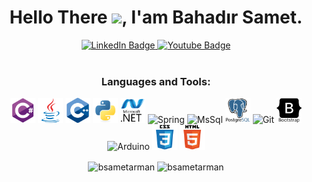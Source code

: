 <!--
<div id="header" align="center">
  <img src="https://media.giphy.com/media/M9gbBd9nbDrOTu1Mqx/giphy.gif" width="100"/>
</div>
-->
<div align="center">
  <h1>
    Hello There <!--👋-->
    <img src="https://media.giphy.com/media/hvRJCLFzcasrR4ia7z/giphy.gif" width="30px"/>, I'am Bahadır Samet.
  </h1>
</div>

<div id="badges" align="center">
  <a href="https://www.linkedin.com/in/bsametarman">
    <img src="https://img.shields.io/badge/LinkedIn-blue?style=for-the-badge&logo=linkedin&logoColor=white" alt="LinkedIn Badge"/>
  </a>
  <a href="https://www.youtube.com/@bahadrsametarman7209/videos">
    <img src="https://img.shields.io/badge/YouTube-red?style=for-the-badge&logo=youtube&logoColor=white" alt="Youtube Badge"/>
  </a>
  <!--
  <a href="your-twitter-URL">
    <img src="https://img.shields.io/badge/Twitter-blue?style=for-the-badge&logo=twitter&logoColor=white" alt="Twitter Badge"/>
  </a>
  -->
</div>
<div align="center">
  <img src="https://komarev.com/ghpvc/?username=bsametarman&style=flat-square&color=blue" alt=""/>
</div>

<div align="center">
  <h3>Languages and Tools:</h3>
  <p>
    <a> <img src="https://raw.githubusercontent.com/devicons/devicon/master/icons/csharp/csharp-original.svg" alt="Csharp" width="40" height="40"/> </a>
    <a> <img src="https://raw.githubusercontent.com/devicons/devicon/master/icons/java/java-original.svg" alt="Java" width="40" height="40"/> </a>
    <a> <img src="https://raw.githubusercontent.com/devicons/devicon/master/icons/cplusplus/cplusplus-original.svg" alt="C++" width="40" height="40"/> </a>
    <a> <img src="https://raw.githubusercontent.com/devicons/devicon/master/icons/python/python-original.svg" alt="Python" width="40" height="40"/> </a>
    <a> <img src="https://raw.githubusercontent.com/devicons/devicon/master/icons/dot-net/dot-net-original-wordmark.svg" alt="dotNet" width="40" height="40"/> </a>
    <a> <img src="https://www.vectorlogo.zone/logos/springio/springio-icon.svg" alt="Spring" width="40" height="40"/> </a>
    <a> <img src="https://www.svgrepo.com/show/303229/microsoft-sql-server-logo.svg" alt="MsSql" width="40" height="40"/> </a>
    <a> <img src="https://raw.githubusercontent.com/devicons/devicon/master/icons/postgresql/postgresql-original-wordmark.svg" alt="PostgreSql" width="40"             height="40"/> </a>
    <a> <img src="https://www.vectorlogo.zone/logos/git-scm/git-scm-icon.svg" alt="Git" width="40" height="40"/> </a>
    <a> <img src="https://raw.githubusercontent.com/devicons/devicon/master/icons/bootstrap/bootstrap-plain-wordmark.svg" alt="Bootstrap" width="40" height="40"/> </a>     <a> <img src="https://cdn.worldvectorlogo.com/logos/arduino-1.svg" alt="Arduino" width="40" height="40"/> </a>
    <a> <img src="https://raw.githubusercontent.com/devicons/devicon/master/icons/css3/css3-original-wordmark.svg" alt="Css" width="40" height="40"/> </a>
    <a> <img src="https://raw.githubusercontent.com/devicons/devicon/master/icons/html5/html5-original-wordmark.svg" alt="Html" width="40" height="40"/> </a>
  </p>
</div>

<div align="center">
  <p>
    <img align="center" src="https://github-readme-stats.vercel.app/api?username=bsametarman&show_icons=false&locale=en" alt="bsametarman" />
    <img align="center" src="https://github-readme-stats.vercel.app/api/top-langs?username=bsametarman&show_icons=true&locale=en&layout=compact" alt="bsametarman" />
  </p>
</div>




<!--
**bsametarman/bsametarman** is a ✨ _special_ ✨ repository because its `README.md` (this file) appears on your GitHub profile.

Here are some ideas to get you started:

- 🔭 I’m currently working on ...
- 🌱 I’m currently learning ...
- 👯 I’m looking to collaborate on ...
- 🤔 I’m looking for help with ...
- 💬 Ask me about ...
- 📫 How to reach me: ...
- 😄 Pronouns: ...
- ⚡ Fun fact: ...
-->
